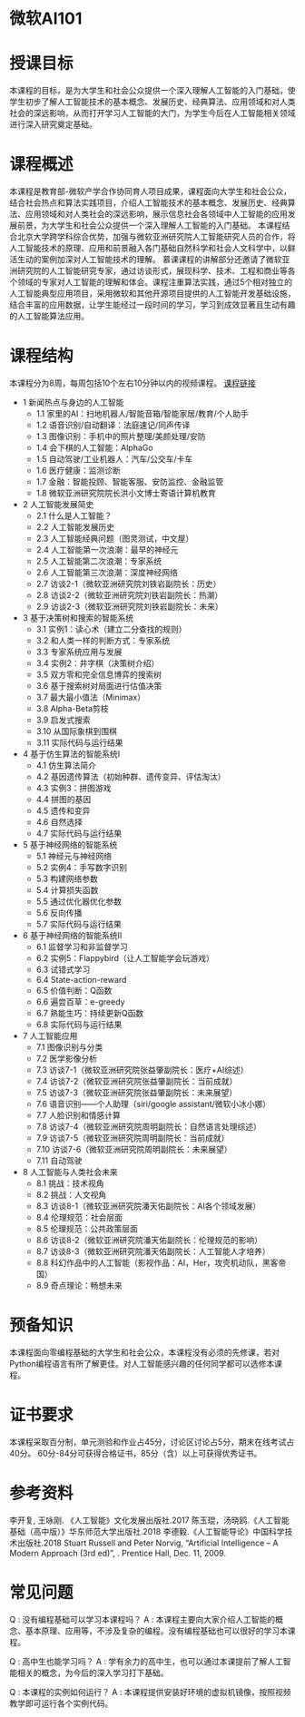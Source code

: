 # 微软AI101

# 授课目标
本课程的目标，是为大学生和社会公众提供一个深入理解人工智能的入门基础，使学生初步了解人工智能技术的基本概念、发展历史、经典算法、应用领域和对人类社会的深远影响，从而打开学习人工智能的大门，为学生今后在人工智能相关领域进行深入研究奠定基础。

# 课程概述
本课程是教育部-微软产学合作协同育人项目成果，课程面向大学生和社会公众，结合社会热点和算法实践项目，介绍人工智能技术的基本概念、发展历史、经典算法、应用领域和对人类社会的深远影响，展示信息社会各领域中人工智能的应用发展前景，为大学生和社会公众提供一个深入理解人工智能的入门基础。
本课程结合北京大学跨学科综合优势，加强与微软亚洲研究院人工智能研究人员的合作，将人工智能技术的原理、应用和前景融入各门基础自然科学和社会人文科学中，以鲜活生动的案例加深对人工智能技术的理解。
慕课课程的讲解部分还邀请了微软亚洲研究院的人工智能研究专家，通过访谈形式，展现科学、技术、工程和商业等各个领域的专家对人工智能的理解和体会。课程注重算法实践，通过5个相对独立的人工智能典型应用项目，采用微软和其他开源项目提供的人工智能开发基础设施，结合丰富的应用数据，让学生能经过一段时间的学习，学习到成效显著且生动有趣的人工智能算法应用。


# 课程结构

本课程分为8周，每周包括10个左右10分钟以内的视频课程。
[课程链接](https://www.icourse163.org/course/PKU-1003471009?tid=1003708010)
- 1        新闻热点与身边的人工智能
  - 1.1        家里的AI：扫地机器人/智能音箱/智能家居/教育/个人助手
  - 1.2        语音识别/自动翻译：法庭速记/同声传译
  - 1.3        图像识别：手机中的照片整理/美颜处理/安防
  - 1.4        会下棋的人工智能：AlphaGo
  - 1.5        自动驾驶/工业机器人：汽车/公交车/卡车
  - 1.6        医疗健康：监测诊断
  - 1.7        金融：智能投顾、智能客服、安防监控、金融监管
  - 1.8        微软亚洲研究院院长洪小文博士寄语计算机教育
- 2        人工智能发展简史
  - 2.1        什么是人工智能？
  - 2.2        人工智能发展历史
  - 2.3        人工智能经典问题（图灵测试，中文屋）
  - 2.4        人工智能第一次浪潮：最早的神经元
  - 2.5        人工智能第二次浪潮：专家系统
  - 2.6        人工智能第三次浪潮：深度神经网络
  - 2.7        访谈2-1（微软亚洲研究院刘铁岩副院长：历史）
  - 2.8        访谈2-2（微软亚洲研究院刘铁岩副院长：热潮）
  - 2.9        访谈2-3（微软亚洲研究院刘铁岩副院长：未来）
- 3        基于决策树和搜索的智能系统
  - 3.1        实例1：读心术（建立二分查找的规则）
  - 3.2        和人类一样的判断方式：专家系统
  - 3.3        专家系统应用与发展
  - 3.4        实例2：井字棋（决策树介绍）
  - 3.5        双方零和完全信息博弈的搜索树
  - 3.6        基于搜索树对局面进行估值决策
  - 3.7        最大最小值法（Minimax）
  - 3.8        Alpha-Beta剪枝
  - 3.9        启发式搜索
  - 3.10     从国际象棋到围棋
  - 3.11 实际代码与运行结果
- 4        基于仿生算法的智能系统I
  - 4.1        仿生算法简介
  - 4.2        基因遗传算法（初始种群、遗传变异、评估淘汰）
  - 4.3        实例3：拼图游戏
  - 4.4        拼图的基因
  - 4.5        遗传和变异
  - 4.6        自然选择
  - 4.7        实际代码与运行结果
- 5        基于神经网络的智能系统
  - 5.1        神经元与神经网络
  - 5.2        实例4：手写数字识别
  - 5.3        构建网络参数
  - 5.4        计算损失函数
  - 5.5        通过优化器优化参数
  - 5.6        反向传播
  - 5.7        实际代码与运行结果
- 6        基于神经网络的智能系统II
  - 6.1        监督学习和非监督学习
  - 6.2        实例5：Flappybird（让人工智能学会玩游戏）
  - 6.3        试错式学习
  - 6.4        State-action-reward
  - 6.5        价值判断：Q函数
  - 6.6        遍尝百草：e-greedy
  - 6.7        熟能生巧：持续更新Q函数
  - 6.8        实际代码与运行结果
- 7        人工智能应用
  - 7.1        图像识别与分类
  - 7.2        医学影像分析
  - 7.3        访谈7-1（微软亚洲研究院张益肇副院长：医疗+AI综述）
  - 7.4        访谈7-2（微软亚洲研究院张益肇副院长：当前成就）
  - 7.5        访谈7-3（微软亚洲研究院张益肇副院长：未来展望）
  - 7.6        语音识别——个人助理（siri/google assistant/微软小冰小娜）
  - 7.7        人脸识别和情感计算
  - 7.8        访谈7-4（微软亚洲研究院周明副院长：自然语言处理综述）
  - 7.9        访谈7-5（微软亚洲研究院周明副院长：当前成就）
  - 7.10     访谈7-6（微软亚洲研究院周明副院长：未来展望）
  - 7.11     自动驾驶
- 8        人工智能与人类社会未来
  - 8.1        挑战：技术视角
  - 8.2        挑战：人文视角
  - 8.3        访谈8-1（微软亚洲研究院潘天佑副院长：AI各个领域发展）
  - 8.4        伦理规范：社会层面
  - 8.5        伦理规范：公共政策层面
  - 8.6        访谈8-2（微软亚洲研究院潘天佑副院长：伦理规范的影响）
  - 8.7        访谈8-3（微软亚洲研究院潘天佑副院长：人工智能人才培养）
  - 8.8        科幻作品中的人工智能（影视作品：AI，Her，攻壳机动队，黑客帝国）
  - 8.9        奇点理论：畅想未来
  
# 预备知识
本课程面向零编程基础的大学生和社会公众，本课程没有必须的先修课，若对Python编程语言有所了解更佳。对人工智能感兴趣的任何同学都可以选修本课程。

# 证书要求
本课程采取百分制，单元测验和作业占45分，讨论区讨论占5分，期末在线考试占40分。
60分-84分可获得合格证书，85分（含）以上可获得优秀证书。

# 参考资料
李开复, 王咏刚. 《人工智能》文化发展出版社.2017
陈玉琨，汤晓鸥.《人工智能基础（高中版）》华东师范大学出版社.2018
李德毅.《人工智能导论》中国科学技术出版社.2018
Stuart Russell and Peter Norvig, “Artificial Intelligence – A Modern Approach (3rd ed)”, . Prentice Hall, Dec. 11, 2009.

# 常见问题
Q :  没有编程基础可以学习本课程吗？
A :  本课程主要向大家介绍人工智能的概念、基本原理、应用等，不涉及复杂的编程。没有编程基础也可以很好的学习本课程。

Q :  高中生也能学习吗？
A :  学有余力的高中生，也可以通过本课提前了解人工智能相关的概念，为今后的深入学习打下基础。

Q :  本课程的实例如何运行？
A :  本课程提供安装好环境的虚拟机镜像，按照视频教学即可运行各个实例代码。


